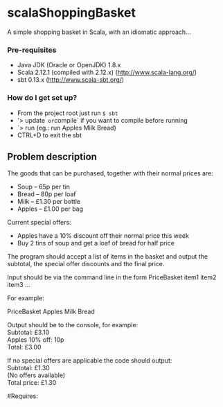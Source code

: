 # scalaShoppingBasket
A simple shopping basket in Scala, with an idiomatic approach...

### Pre-requisites ###

* Java JDK (Oracle or OpenJDK) 1.8.x
* Scala 2.12.1 (compiled with 2.12.x) (http://www.scala-lang.org/) 
* sbt 0.13.x (http://www.scala-sbt.org/)

### How do I get set up? ###

* From the project root just run `$ sbt`
* '> update` or`compile` if you want to compile before running
* `> run <command or item to add> (eg.: run Apples Milk Bread)
* CTRL+D to exit the sbt


## Problem description

The goods that can be purchased, together with their normal prices are: 
 
- Soup – 65p per tin 
- Bread – 80p per loaf 
- Milk – £1.30 per bottle 
- Apples – £1.00 per bag 
 
Current special offers: 
 
- Apples have a 10% discount off their normal price this week 
- Buy 2 tins of soup and get a loaf of bread for half price 
 
The program should accept a list of items in the basket and output the subtotal, the special offer discounts 
and the final price. 
 
Input should be via the command line in the form PriceBasket item1 item2 item3 ... 
 
For example: 
 
PriceBasket Apples Milk Bread 
 
Output should be to the console, for example:  
Subtotal: £3.10  
Apples 10% off: ­10p  
Total: £3.00 
 
If no special offers are applicable the code should output:  
Subtotal: £1.30  
(No offers available)  
Total price: £1.30 

#Requires:
